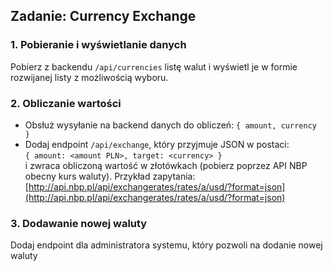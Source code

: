 ## Zadanie: Currency Exchange
### 1. Pobieranie i wyświetlanie danych
Pobierz z backendu `/api/currencies` listę walut i wyświetl je w formie rozwijanej listy z możliwością wyboru.

### 2. Obliczanie wartości
* Obsłuż wysyłanie na backend danych do obliczeń: `{ amount, currency }`
* Dodaj endpoint `/api/exchange`, który przyjmuje JSON w postaci:\
  `{ amount: <amount PLN>, target: <currency> }`\
  i zwraca obliczoną wartość w złotówkach (pobierz poprzez API NBP obecny kurs waluty). Przykład zapytania: [http://api.nbp.pl/api/exchangerates/rates/a/usd/?format=json](http://api.nbp.pl/api/exchangerates/rates/a/usd/?format=json)

### 3. Dodawanie nowej waluty
Dodaj endpoint dla administratora systemu, który pozwoli na dodanie nowej waluty
